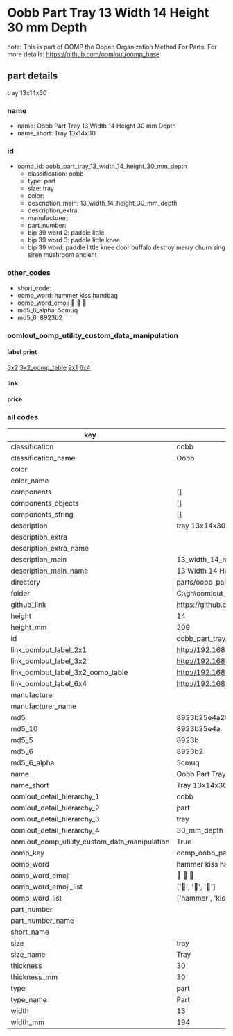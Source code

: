 # Oobb Part Tray 13 Width 14 Height 30 mm Depth  

note: This is part of OOMP the Oopen Organization Method For Parts. For more details: https://github.com/oomlout/oomp_base

##  part details
  



tray 13x14x30



### name
* name: Oobb Part Tray 13 Width 14 Height 30 mm Depth
* name_short: Tray 13x14x30 
### id
* oomp_id: oobb_part_tray_13_width_14_height_30_mm_depth
  * classification: oobb
  * type: part
  * size: tray
  * color: 
  * description_main: 13_width_14_height_30_mm_depth
  * description_extra: 
  * manufacturer: 
  * part_number: 
  * bip 39 word 2: paddle little
  * bip 39 word 3: paddle little knee
  * bip 39 word: paddle little knee door buffalo destroy merry churn sing siren mushroom ancient

### other_codes
* short_code: 
* oomp_word: hammer kiss handbag
* oomp_word_emoji :hammer: :kiss: :handbag:
* md5_6_alpha: 5cmuq
* md5_6: 8923b2






### oomlout_oomp_utility_custom_data_manipulation
#### label print
[3x2](http://192.168.1.245:1112/?label=oomp%205cmuq)
[3x2_oomp_table](http://192.168.1.108:1112/?label=oomp%205cmuq)
[2x1](http://192.168.1.242:1112/?label=oomp%205cmuq)
[6x4](http://192.168.1.55:1112/?label=oomp%205cmuq)    

#### link

                              

#### price







### all codes 
| key | value |  
| --- | --- |  
| classification | oobb |  
| classification_name | Oobb |  
| color |  |  
| color_name |  |  
| components | [] |  
| components_objects | [] |  
| components_string | [] |  
| description | tray 13x14x30 |  
| description_extra |  |  
| description_extra_name |  |  
| description_main | 13_width_14_height_30_mm_depth |  
| description_main_name | 13 Width 14 Height 30 mm Depth |  
| directory | parts/oobb_part_tray_13_width_14_height_30_mm_depth |  
| folder | C:\gh\oomlout_oobb_version_4_generated_parts\parts\oobb_part_tray_13_width_14_height_30_mm_depth |  
| github_link | https://github.com/oomlout/oomlout_oomp_part_src/tree/main/parts/oobb_part_tray_13_width_14_height_30_mm_depth |  
| height | 14 |  
| height_mm | 209 |  
| id | oobb_part_tray_13_width_14_height_30_mm_depth |  
| link_oomlout_label_2x1 | http://192.168.1.242:1112/?label=oomp%205cmuq |  
| link_oomlout_label_3x2 | http://192.168.1.245:1112/?label=oomp%205cmuq |  
| link_oomlout_label_3x2_oomp_table | http://192.168.1.108:1112/?label=oomp%205cmuq |  
| link_oomlout_label_6x4 | http://192.168.1.55:1112/?label=oomp%205cmuq |  
| manufacturer |  |  
| manufacturer_name |  |  
| md5 | 8923b25e4a28d174f08ed416f720a4f6 |  
| md5_10 | 8923b25e4a |  
| md5_5 | 8923b |  
| md5_6 | 8923b2 |  
| md5_6_alpha | 5cmuq |  
| name | Oobb Part Tray 13 Width 14 Height 30 mm Depth |  
| name_short | Tray 13x14x30  |  
| oomlout_detail_hierarchy_1 | oobb |  
| oomlout_detail_hierarchy_2 | part |  
| oomlout_detail_hierarchy_3 | tray |  
| oomlout_detail_hierarchy_4 | 30_mm_depth |  
| oomlout_oomp_utility_custom_data_manipulation | True |  
| oomp_key | oomp_oobb_part_tray_13_width_14_height_30_mm_depth |  
| oomp_word | hammer kiss handbag |  
| oomp_word_emoji | :hammer: :kiss: :handbag: |  
| oomp_word_emoji_list | [':hammer:', ':kiss:', ':handbag:'] |  
| oomp_word_list | ['hammer', 'kiss', 'handbag'] |  
| part_number |  |  
| part_number_name |  |  
| short_name |  |  
| size | tray |  
| size_name | Tray |  
| thickness | 30 |  
| thickness_mm | 30 |  
| type | part |  
| type_name | Part |  
| width | 13 |  
| width_mm | 194 |  
